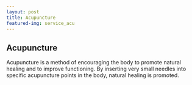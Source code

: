 ```yaml
---
layout: post
title: Acupuncture
featured-img: service_acu
---
```


## Acupuncture

Acupuncture is a method of encouraging the body to promote natural healing and 
to improve functioning. By inserting very small needles into specific 
acupuncture points in the body, natural healing is promoted.
